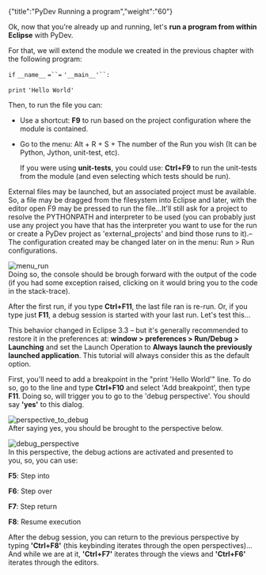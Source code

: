 {"title":"PyDev Running a program","weight":"60"} 

Ok, now that you're already up and running, let's **run a program from within Eclipse** with PyDev.

For that, we will extend the module we created in the previous chapter with the following program:

`if` `__name__` `=``=`  `'__main__'``:`

`print`  `'Hello World'`

Then, to run the file you can:

*   Use a shortcut: **F9** to run based on the project configuration where the module is contained.
    
*   Go to the menu: Alt + R + S + The number of the Run you wish (It can be Python, Jython, unit-test, etc).
    
    If you were using **unit-tests**, you could use: **Ctrl+F9** to run the unit-tests from the module (and even selecting which tests should be run).
    

External files may be launched, but an associated project must be available. So, a file may be dragged from the filesystem into Eclipse and later, with the editor open F9 may be pressed to run the file...It'll still ask for a project to resolve the PYTHONPATH and interpreter to be used (you can probably just use any project you have that has the interpreter you want to use for the run or create a PyDev project as 'external\_projects' and bind those runs to it).– The configuration created may be changed later on in the menu: Run > Run configurations.

![menu_run](/Images/appc/pydev.org/images/menu_run.png)  
Doing so, the console should be brough forward with the output of the code (if you had some exception raised, clicking on it would bring you to the code in the stack-trace).

After the first run, if you type **Ctrl+F11**, the last file ran is re-run. Or, if you type just **F11**, a debug session is started with your last run. Let's test this...

This behavior changed in Eclipse 3.3 – but it's generally recommended to restore it in the preferences at: **window > preferences > Run/Debug > Launching** and set the Launch Operation to **Always launch the previously launched application**. This tutorial will always consider this as the default option.

First, you'll need to add a breakpoint in the "print 'Hello World'" line. To do so, go to the line and type **Ctrl+F10** and select 'Add breakpoint', then type **F11**. Doing so, will trigger you to go to the 'debug perspective'. You should say **'yes'** to this dialog.

![perspective_to_debug](/Images/appc/pydev.org/images/perspective_to_debug.png)  
After saying yes, you should be brought to the perspective below.

![debug_perspective](/Images/appc/pydev.org/images/debug_perspective.png)  
In this perspective, the debug actions are activated and presented to  
you, so, you can use:

**F5**: Step into

**F6**: Step over

**F7**: Step return

**F8**: Resume execution

After the debug session, you can return to the previous perspective by typing **'Ctrl+F8'** (this keybinding iterates through the open perspectives)... And while we are at it, **'Ctrl+F7'** iterates through the views and **'Ctrl+F6'** iterates through the editors.